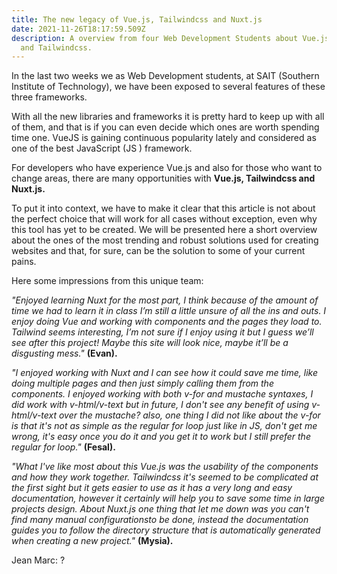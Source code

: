 ```yaml
---
title: The new legacy of Vue.js, Tailwindcss and Nuxt.js
date: 2021-11-26T18:17:59.509Z
description: A overview from four Web Development Students about Vue.js, Nuxt.js
  and Tailwindcss.
---
```

In the last two weeks we as Web Development students, at SAIT (Southern Institute of Technology), we have been exposed to several features of these three frameworks.

With all the new libraries and frameworks it is pretty hard to keep up with all of them, and that is if you can even decide which ones are worth spending time one. VueJS is gaining continuous popularity lately and considered as one of the best JavaScript (JS ) framework.

For developers who have experience Vue.js and also for those who want to change areas, there are many opportunities with **Vue.js, Tailwindcss and Nuxt.js.**

To put it into context, we have to make it clear that this article is not about the perfect choice that will work for all cases without exception, even why this tool has yet to be created. We will be presented here a short overview about the  ones of the most trending and robust solutions used for creating websites and that, for sure, can be the solution to some of your current pains.

Here some impressions from this unique team:

 *"Enjoyed learning Nuxt for the most part, I think because of the amount of time we had to learn it in class I’m still a little unsure of all the ins and outs. I enjoy doing Vue and working with components and the pages they load to. Tailwind seems interesting, I’m not sure if I enjoy using it but I guess we’ll see after this project! Maybe this site will look nice, maybe it’ll be a disgusting mess."* **(Evan).**                      

*"I enjoyed working with Nuxt and I can see how it could save me time, like doing multiple pages and then just simply calling them from the components. I enjoyed working with both v-for and mustache syntaxes, I did work with v-html/v-text but in future, I don't see any benefit of using v-html/v-text over the mustache? also, one thing I did not like about the v-for is that it's not as simple as the regular for loop just like in JS, don't get me wrong, it's easy once you do it and you get it to work but I still prefer the regular for loop."* **(Fesal).**

*"What I've like most about this Vue.js was the usability of the components and how they work together. Tailwindcss it's seemed to be complicated at the first sight but it gets easier to use as it has a very long and easy documentation, however it certainly will help you to save some time in large projects design. About Nuxt.js one thing that let me down was you can't find many manual configurationsto be done, instead the documentation guides you to follow the directory structure that is automatically generated when creating a new project."* **(Mysia).**

Jean Marc: ?